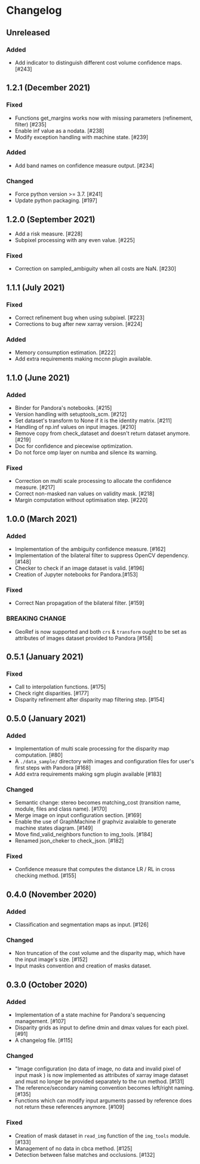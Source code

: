# Changelog

## Unreleased

### Added 
- Add indicator to distinguish different cost volume confidence maps. [#243]

## 1.2.1 (December 2021)

### Fixed
- Functions get_margins works now with missing parameters (refinement, filter) [#235]
- Enable inf value as a nodata. [#238]
- Modify exception handling with machine state. [#239]

### Added

- Add band names on confidence measure output. [#234]

### Changed

- Force python version >= 3.7. [#241]
- Update python packaging. [#197]

## 1.2.0 (September 2021)

- Add a risk measure. [#228]
- Subpixel processing with any even value. [#225]

### Fixed

- Correction on sampled_ambiguity when all costs are NaN. [#230]

## 1.1.1 (July 2021)

### Fixed

- Correct refinement bug when using subpixel. [#223]
- Corrections to bug after new xarray version. [#224]

### Added

- Memory consumption estimation. [#222]
- Add extra requirements making mccnn plugin available.

## 1.1.0 (June 2021)

### Added

- Binder for Pandora's notebooks. [#215] 
- Version handling with setuptools_scm. [#212]
- Set dataset's transform to None if it is the identity matrix. [#211]
- Handling of np.inf values on input images. [#210]
- Remove copy from check_dataset and doesn't return dataset anymore. [#219]
- Doc for confidence and piecewise optimization.
- Do not force omp layer on numba and silence its warning.

### Fixed

- Correction on multi scale processing to allocate the confidence measure. [#217]
- Correct non-masked nan values on validity mask. [#218]
- Margin computation without optimisation step. [#220]

## 1.0.0 (March 2021)

### Added

- Implementation of the ambiguity confidence measure. [#162] 
- Implementation of the  bilateral filter to suppress OpenCV dependency. [#148] 
- Checker to check if an image dataset is valid. [#196]
- Creation of Jupyter notebooks for Pandora.[#153]

### Fixed

- Correct Nan propagation of the bilateral filter. [#159]

### BREAKING CHANGE

- GeoRef is now supported and both `crs` & `transform` ought to be set as attributes of images dataset provided to Pandora [#158]

## 0.5.1 (January 2021)

### Fixed

- Call to interpolation functions. [#175]
- Check right disparities. [#177]
- Disparity refinement after disparity map filtering step. [#154]

## 0.5.0 (January 2021)

### Added 

- Implementation of multi scale processing for the disparity map computation. [#80]
- A `./data_sample/` directory with images and configuration files for user's first steps with Pandora [#168]
- Add extra requirements making sgm plugin available [#183]

### Changed

- Semantic change: stereo becomes matching_cost (transition name, module, files and class name). [#170]
- Merge image on input configuration section. [#169]
- Enable the use of GraphMachine if graphviz avalaible to generate machine states diagram. [#149]
- Move find_valid_neighbors function to img_tools. [#184]
- Renamed json_cheker to check_json. [#182]

### Fixed

- Confidence measure that computes the distance LR / RL in cross checking method. [#155]


## 0.4.0 (November 2020)

### Added

- Classification and segmentation maps as input. [#126]

### Changed

- Non truncation of the cost volume and the disparity map, which have the input image's size. [#152]
- Input masks convention and creation of masks dataset.

## 0.3.0 (October 2020)

### Added

- Implementation of a state machine for Pandora's sequencing management. [#107]
- Disparity grids as input to define dmin and dmax values for each pixel. [#91]
- A changelog file. [#115]

### Changed

- "Image configuration (no data of image, no data and invalid pixel of input mask ) is now
  implemented as attributes of xarray image dataset and must no longer be provided separately to the run method. [#131]
- The reference/secondary naming convention becomes left/right naming. [#135]
- Functions which can modify input arguments passed by reference does not return these references anymore. [#109]

### Fixed

- Creation of mask dataset in `read_img` function of the `img_tools` module. [#133]
- Management of no data in cbca method. [#125]
- Detection between false matches and occlusions. [#132]
